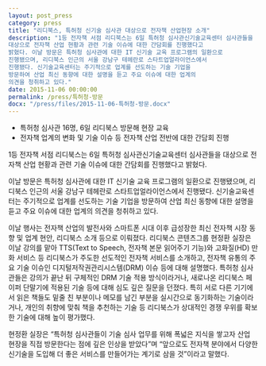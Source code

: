 ```yaml
---
layout: post_press
category: press
title: "리디북스, 특허청 신기술 심사관 대상으로 전자책 산업현장 소개"
description: "1등 전자책 서점 리디북스는 6일 특허청 심사관신기술교육센터 심사관들을
대상으로 전자책 산업 현황과 관련 기술 이슈에 대한 간담회를 진행했다고
밝혔다. 이날 방문은 특허청 심사관에 대한 IT 신기술 교육 프로그램의 일환으로
진행됐으며, 리디북스 인근의 서울 강남구 테헤란로 스타트업얼라이언스에서
진행됐다. 신기술교육센터는 주기적으로 업계를 선도하는 기술 기업을
방문하여 산업 최신 동향에 대한 설명을 듣고 주요 이슈에 대한 업계의
의견을 청취하고 있다."
date: 2015-11-06 00:00:00
permalink: /press/특허청-방문
docx: "/press/files/2015-11-06-특허청-방문.docx"
---
```



* 특허청 심사관 16명, 6일 리디북스 방문해 현장 교육
* 전자책 업계의 변화 및 기술 이슈 등 전자책 산업 전반에 대한 간담회 진행

1등 전자책 서점 리디북스는 6일 특허청 심사관신기술교육센터 심사관들을 대상으로 전자책 산업 현황과 관련 기술 이슈에 대한 간담회를 진행했다고 밝혔다.

이날 방문은 특허청 심사관에 대한 IT 신기술 교육 프로그램의 일환으로 진행됐으며, 리디북스 인근의 서울 강남구 테헤란로 스타트업얼라이언스에서 진행됐다. 신기술교육센터는 주기적으로 업계를 선도하는 기술 기업을 방문하여 산업 최신 동향에 대한 설명을 듣고 주요 이슈에 대한 업계의 의견을 청취하고 있다.

이날 행사는 전자책 산업의 발전사와 스마트폰 시대 이후 급성장한 최신 전자책 시장 동향 및 업계 현안, 리디북스 소개 등으로 이뤄졌다. 리디북스 콘텐츠그룹 현정환 실장은 이날 강의를 맡아 TTS(Text to Speech, 전자책 본문 읽어주기 기능)와 고화질(HD) 만화 서비스 등 리디북스가 주도한 선도적인 전자책 서비스를 소개하고, 전자책 유통의 주요 기술 이슈인 디지털저작권관리시스템(DRM) 이슈 등에 대해 설명했다. 특허청 심사관들은 강의가 끝난 뒤 구체적인 DRM 기술 적용 방식이라거나, 새로나온 리디북스 페이퍼 단말기에 적용된 기술 등에 대해 심도 깊은 질문을 던졌다. 특히 서로 다른 기기에서 읽은 책들도 밑줄 친 부분이나 메모를 남긴 부분을 실시간으로 동기화하는 기술이라거나, 개인의 취향에 맞춰 책을 추천하는 기술 등 리디북스가 상대적인 경쟁 우위를 확보한 기술에 대해 높이 평가했다.

현정환 실장은 “특허청 심사관들이 기술 심사 업무를 위해 폭넓은 지식을 쌓고자 산업 현장을 직접 방문한다는 점에 깊은 인상을 받았다”며 “앞으로도 전자책 분야에서 다양한 신기술을 도입해 더 좋은 서비스를 만들어가는 계기로 삼을 것”이라고 말했다.
